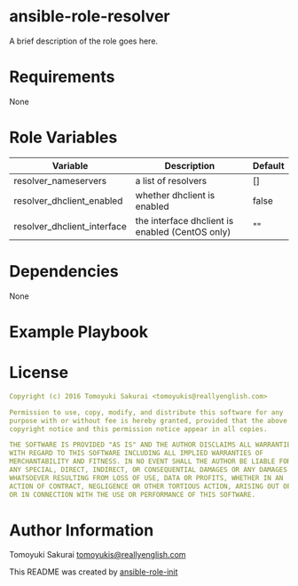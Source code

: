 # ansible-role-resolver

A brief description of the role goes here.

# Requirements

None

# Role Variables

| Variable | Description | Default |
|----------|-------------|---------|
| resolver\_nameservers | a list of resolvers | [] |
| resolver\_dhclient\_enabled | whether dhclient is enabled | false |
| resolver\_dhclient\_interface | the interface dhclient is enabled (CentOS only) | "" |

# Dependencies

None

# Example Playbook


# License

```yaml
Copyright (c) 2016 Tomoyuki Sakurai <tomoyukis@reallyenglish.com>

Permission to use, copy, modify, and distribute this software for any
purpose with or without fee is hereby granted, provided that the above
copyright notice and this permission notice appear in all copies.

THE SOFTWARE IS PROVIDED "AS IS" AND THE AUTHOR DISCLAIMS ALL WARRANTIES
WITH REGARD TO THIS SOFTWARE INCLUDING ALL IMPLIED WARRANTIES OF
MERCHANTABILITY AND FITNESS. IN NO EVENT SHALL THE AUTHOR BE LIABLE FOR
ANY SPECIAL, DIRECT, INDIRECT, OR CONSEQUENTIAL DAMAGES OR ANY DAMAGES
WHATSOEVER RESULTING FROM LOSS OF USE, DATA OR PROFITS, WHETHER IN AN
ACTION OF CONTRACT, NEGLIGENCE OR OTHER TORTIOUS ACTION, ARISING OUT OF
OR IN CONNECTION WITH THE USE OR PERFORMANCE OF THIS SOFTWARE.
```

# Author Information

Tomoyuki Sakurai <tomoyukis@reallyenglish.com>

This README was created by [ansible-role-init](https://gist.github.com/trombik/d01e280f02c78618429e334d8e4995c0)
